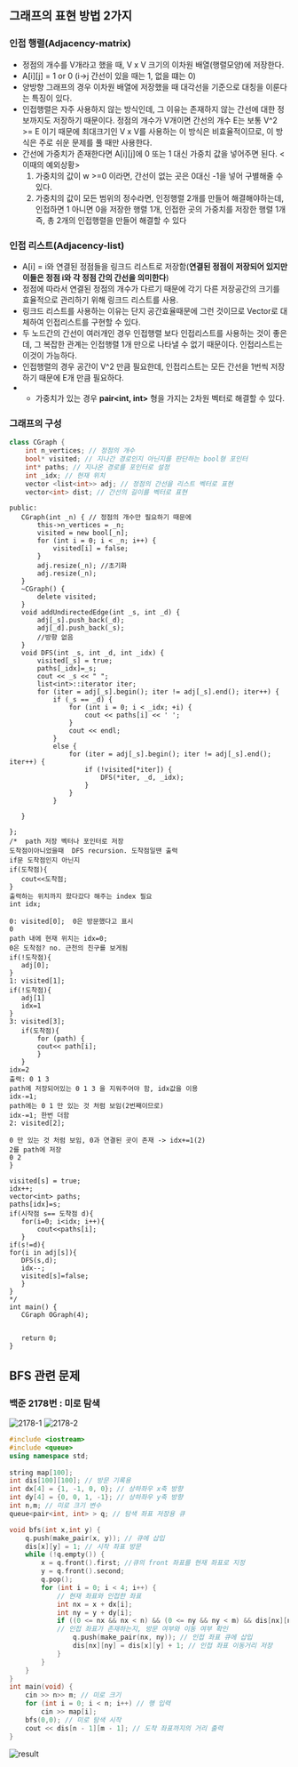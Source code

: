 ## 그래프의 표현 방법 2가지
### 인접 행렬(Adjacency-matrix)
- 정점의 개수를 V개라고 했을 때, V x V 크기의 이차원 배열(행렬모양)에 저장한다.
- A[i][j] = 1 or 0  (i->j 간선이 있을 때는 1, 없을 떄는 0)
- 양방향 그래프의 경우 이차원 배열에 저장했을 때 대각선을 기준으로 대칭을 이룬다는 특징이 있다.
- 인접행렬은 자주 사용하지 않는 방식인데, 그 이유는 존재하지 않는 간선에 대한 정보까지도 저장하기 때문이다.
   정점의 개수가 V개이면 간선의 개수 E는 보통 V^2 >= E 이기 때문에 최대크기인 V x V를 사용하는 이 방식은 비효율적이므로, 이 방식은 주로 쉬운 문제를 풀 때만 사용한다.
- 간선에 가중치가 존재한다면 A[i][j]에 0 또는 1 대신 가중치 값을 넣어주면 된다.
   <이때의 예외상황>
   1) 가중치의 값이 w >=0 이라면, 간선이 없는 곳은 0대신 -1을 넣어 구별해줄 수 있다.
   2) 가중치의 값이 모든 범위의 정수라면, 인정행렬 2개를 만들어 해결해야하는데,
       인접하면 1 아니면 0을 저장한 행렬 1개, 인접한 곳의 가중치를 저장한 행렬 1개 즉, 총 2개의 인접행렬을 만들어 해결할 수 있다
### 인접 리스트(Adjacency-list)
- A[i] = i와 연결된 정점들을 링크드 리스트로 저장함(__연결된 정점이 저장되어 있지만 이들은 정점 i와 각 정점 간의 간선을 의미한다__)
- 정점에 따라서 연결된 정점의 개수가 다르기 때문에 각기 다른 저장공간의 크기를 효율적으로 관리하기 위해 링크드 리스트를 사용.
- 링크드 리스트를 사용하는 이유는 단지 공간효율때문에 그런 것이므로 Vector로 대체하여 인접리스트를 구현할 수 있다.
- 두 노드간의 간선이 여러개인 경우 인접행렬 보다 인접리스트를 사용하는 것이 좋은데, 그 복잡한 관계는 인접행렬 1개 만으로 나타낼 수 없기 때문이다. 인접리스트는 이것이 가능하다.
- 인접행렬의 경우 공간이 V^2 만큼 필요한데, 인접리스트는 모든 간선을 1번씩 저장하기 때문에 E개 만큼 필요하다.
- - 가중치가 있는 경우 __pair<int, int>__ 형을 가지는 2차원 벡터로 해결할 수 있다.
### 그래프의 구성
```C++
class CGraph {
	int n_vertices; // 정점의 개수
	bool* visited; // 지나간 경로인지 아닌지를 판단하는 bool형 포인터
	int* paths; // 지나온 경로를 포인터로 설정
	int _idx; // 현재 위치
	vector <list<int>> adj; // 정점의 간선을 리스트 벡터로 표현
	vector<int> dist; // 간선의 길이를 벡터로 표현
 ```
 ```
public:
	CGraph(int _n) { // 정점의 개수만 필요하기 때문에 
		this->n_vertices = _n; 
		visited = new bool[_n];
		for (int i = 0; i < _n; i++) {
			visited[i] = false;
		}
		adj.resize(_n); //초기화
		adj.resize(_n);
	}
	~CGraph() {
		delete visited;
	}
	void addUndirectedEdge(int _s, int _d) {
		adj[_s].push_back(_d);
		adj[_d].push_back(_s);
		//방향 없음
	}
	void DFS(int _s, int _d, int _idx) {
		visited[_s] = true;
		paths[_idx]=_s;
		cout << _s << " ";
		list<int>::iterator iter;
		for (iter = adj[_s].begin(); iter != adj[_s].end(); iter++) {
			if (_s == _d) {
				for (int i = 0; i < _idx; +i) {
					cout << paths[i] << ' ';
				}
				cout << endl;
			}
			else {
				for (iter = adj[_s].begin(); iter != adj[_s].end(); iter++) {
					if (!visited[*iter]) {
						DFS(*iter, _d, _idx);
					}
				}
			}
			
	}

};
/*  path 저장 벡터나 포인터로 저장
 도착점이아니었을때  DFS recursion. 도착점일땐 출력
 if문 도착점인지 아닌지
 if(도착점){
	cout<<도착점;
 }
 출력하는 위치까지 왔다갔다 해주는 index 필요
 int idx;

 0: visited[0];  0은 방문했다고 표시
 0
 path 내에 현재 위치는 idx=0;
 0은 도착점? no. 근천의 친구를 보게됨
 if(!도착점){
	adj[0];
 }
 1: visited[1];
 if(!도착점){
	adj[1]
	idx=1
 }
 3: visited[3];
	if(도착점){
		for (path) {
		cout<< path[i];
		}
	}
 idx=2
 출력: 0 1 3
 path에 저장되어있는 0 1 3 을 지워주어야 함, idx값을 이용
 idx-=1;
 path에는 0 1 만 있는 것 처럼 보임(2번째이므로)
 idx-=1; 한번 더함
 2: visited[2];

 0 만 있는 것 처럼 보임, 0과 연결된 곳이 존재 -> idx+=1(2)
 2를 path에 저장
 0 2
 }

 visited[s] = true;
 idx++;
 vector<int> paths;
 paths[idx]=s;
 if(시작점 s== 도착점 d){
	for(i=0; i<idx; i++){
		cout<<paths[i];
	}
if(s!=d){
for(i in adj[s]){
	DFS(s,d);
	idx--;
	visited[s]=false;
	}
}
*/
int main() {
	CGraph OGraph(4);


	return 0;
}
```
## BFS 관련 문제
### 백준 2178번 : 미로 탐색

![2178-1](Data-Structure-2022/HW09/2178-1.PNG)
![2178-2](Data-Structure-2022/HW09/2178-2.PNG)
```C++
#include <iostream>
#include <queue>
using namespace std;
 
string map[100]; 
int dis[100][100]; // 방문 기록용
int dx[4] = {1, -1, 0, 0}; // 상하좌우 x축 방향
int dy[4] = {0, 0, 1, -1}; // 상하좌우 y축 방향
int n,m; // 미로 크기 변수
queue<pair<int, int> > q; // 탐색 좌표 저장용 큐

void bfs(int x,int y) {
    q.push(make_pair(x, y)); // 큐에 삽입
	dis[x][y] = 1; // 시작 좌표 방문
	while (!q.empty()) {
		x = q.front().first; //큐의 front 좌표를 현재 좌표로 지정
		y = q.front().second;
		q.pop();
		for (int i = 0; i < 4; i++) {
			// 현재 좌표와 인접한 좌표
			int nx = x + dx[i];
			int ny = y + dy[i];
			if ((0 <= nx && nx < n) && (0 <= ny && ny < m) && dis[nx][ny] == 0 && map[nx][ny] == '1') { 
			// 인접 좌표가 존재하는지, 방문 여부와 이동 여부 확인
				q.push(make_pair(nx, ny)); // 인접 좌표 큐에 삽입
				dis[nx][ny] = dis[x][y] + 1; // 인접 좌표 이동거리 저장
			}
		}
	}
}
int main(void) {
    cin >> n>> m; // 미로 크기
    for (int i = 0; i < n; i++) // 행 입력
		cin >> map[i];
    bfs(0,0); // 미로 탐색 시작
	cout << dis[n - 1][m - 1]; // 도착 좌표까지의 거리 출력
}
```
![result](https://github.com/kb081544/Data-Structure-2022/blob/main/HW09/2178-1.PNG)
